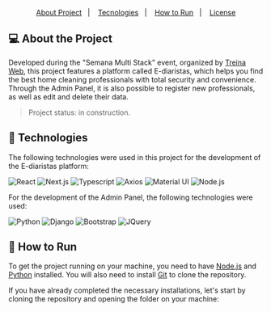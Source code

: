 </p>

<p align="center">
  <a href="#projeto">About Project</a>&nbsp;&nbsp;&nbsp;|&nbsp;&nbsp;&nbsp;
  <a href="#tecnologias">Tecnologies</a>&nbsp;&nbsp;&nbsp;|&nbsp;&nbsp;&nbsp;
  <a href="#iniciando">How to Run</a>&nbsp;&nbsp;&nbsp;|&nbsp;&nbsp;&nbsp;
  <a href="#licença">License</a>
</p>

## <a id="project"> 💻 About the Project </a>

Developed during the "Semana Multi Stack" event, organized by [Treina Web](https://www.treinaweb.com.br/), this project features a platform called E-diaristas, which helps you find the best home cleaning professionals with total security and convenience. Through the Admin Panel, it is also possible to register new professionals, as well as edit and delete their data.

> Project status: in construction.

## <a id="technologies"> 🧪 Technologies </a>

The following technologies were used in this project for the development of the E-diaristas platform:

![React](https://img.shields.io/badge/React-20232A?style=for-the-badge&logo=react&logoColor=61DAFB)
![Next.js](https://img.shields.io/badge/next.js-000000?style=for-the-badge&logo=next-dot-js&logoColor=white)
![Typescript](https://img.shields.io/badge/TypeScript-007ACC?style=for-the-badge&logo=typescript&logoColor=white)
![Axios](https://img.shields.io/badge/Axios-5a29e4?style=for-the-badge)
![Material UI](https://img.shields.io/badge/Material_UI-00b0ff?style=for-the-badge)
![Node.js](https://img.shields.io/badge/Node.js-43853D?style=for-the-badge&logo=node-dot-js&logoColor=white)

For the development of the Admin Panel, the following technologies were used:

![Python](https://img.shields.io/badge/Python-3776AB?style=for-the-badge&logo=python&logoColor=white)
![Django](https://img.shields.io/badge/Django-092E20?style=for-the-badge&logo=django&logoColor=green)
![Bootstrap](https://img.shields.io/badge/Bootstrap-563D7C?style=for-the-badge&logo=bootstrap&logoColor=white)
![JQuery](https://img.shields.io/badge/jQuery-0769AD?style=for-the-badge&logo=jquery&logoColor=white)


## <a id="getting-started"> 🚀 How to Run </a>

To get the project running on your machine, you need to have [Node.js](https://nodejs.org/en/) and [Python](https://www.python.org/downloads/) installed. You will also need to install [Git](https://git-scm.com/) to clone the repository.

If you have already completed the necessary installations, let's start by cloning the repository and opening the folder on your machine:

